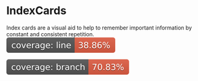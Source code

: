 # IndexCards

Index cards are a visual aid to help to remember important information by constant and consistent repetition.
[![Line Coverage Status](./Backend/CardsAPI/CardsAPITests/coverage-badge-line.svg)](https://github.com/danpetitt/open-cover-badge-generator-action/)

[![Branch Coverage Status](./Backend/CardsAPI/CardsAPITests/coverage-badge-branch.svg)](https://github.com/danpetitt/open-cover-badge-generator-action/)
